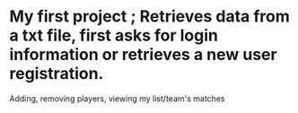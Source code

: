 # My first project ; Retrieves data from a txt file, first asks for login information or retrieves a new user registration.
Adding, removing players, viewing my list/team's matches
